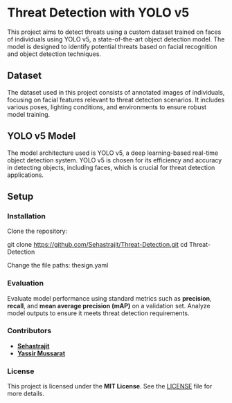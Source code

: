 # Threat Detection with YOLO v5

This project aims to detect threats using a custom dataset trained on faces of individuals using YOLO v5, a state-of-the-art object detection model. The model is designed to identify potential threats based on facial recognition and object detection techniques.

## Dataset

The dataset used in this project consists of annotated images of individuals, focusing on facial features relevant to threat detection scenarios. It includes various poses, lighting conditions, and environments to ensure robust model training.

## YOLO v5 Model

The model architecture used is YOLO v5, a deep learning-based real-time object detection system. YOLO v5 is chosen for its efficiency and accuracy in detecting objects, including faces, which is crucial for threat detection applications.

## Setup

### Installation

Clone the repository:


git clone https://github.com/Sehastrajit/Threat-Detection.git
cd Threat-Detection


Change the file paths: thesign.yaml

### Evaluation

Evaluate model performance using standard metrics such as **precision**, **recall**, and **mean average precision (mAP)** on a validation set. Analyze model outputs to ensure it meets threat detection requirements.

### Contributors

- **[Sehastrajit](https://github.com/Sehastrajit)**
- **[Yassir Mussarat](https://github.com/YassirMussarat)**

### License

This project is licensed under the **MIT License**. See the [LICENSE](LICENSE) file for more details.

